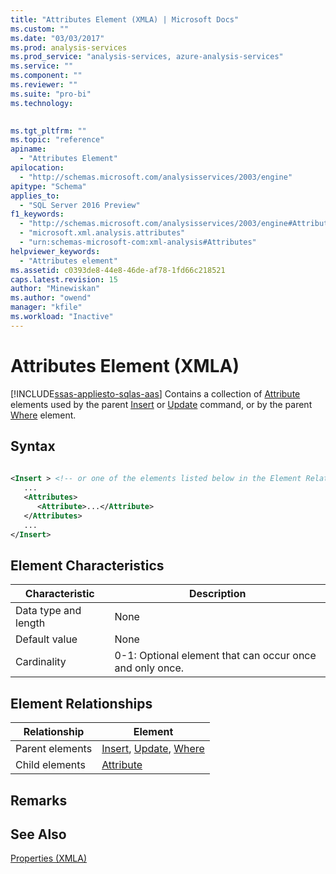 ```yaml
---
title: "Attributes Element (XMLA) | Microsoft Docs"
ms.custom: ""
ms.date: "03/03/2017"
ms.prod: analysis-services
ms.prod_service: "analysis-services, azure-analysis-services"
ms.service: ""
ms.component: ""
ms.reviewer: ""
ms.suite: "pro-bi"
ms.technology: 
  

ms.tgt_pltfrm: ""
ms.topic: "reference"
apiname: 
  - "Attributes Element"
apilocation: 
  - "http://schemas.microsoft.com/analysisservices/2003/engine"
apitype: "Schema"
applies_to: 
  - "SQL Server 2016 Preview"
f1_keywords: 
  - "http://schemas.microsoft.com/analysisservices/2003/engine#Attributes"
  - "microsoft.xml.analysis.attributes"
  - "urn:schemas-microsoft-com:xml-analysis#Attributes"
helpviewer_keywords: 
  - "Attributes element"
ms.assetid: c0393de8-44e8-46de-af78-1fd66c218521
caps.latest.revision: 15
author: "Minewiskan"
ms.author: "owend"
manager: "kfile"
ms.workload: "Inactive"
---
```

# Attributes Element (XMLA)
[!INCLUDE[ssas-appliesto-sqlas-aas](../../../includes/ssas-appliesto-sqlas-aas.md)]
  Contains a collection of [Attribute](../../../analysis-services/xmla/xml-elements-properties/attribute-element-xmla.md) elements used by the parent [Insert](../../../analysis-services/xmla/xml-elements-commands/insert-element-xmla.md) or [Update](../../../analysis-services/xmla/xml-elements-commands/update-element-xmla.md) command, or by the parent [Where](../../../analysis-services/xmla/xml-elements-properties/where-element-xmla.md) element.  
  
## Syntax  
  
```xml  
  
<Insert > <!-- or one of the elements listed below in the Element Relationships table -->  
   ...  
   <Attributes>  
      <Attribute>...</Attribute>  
   </Attributes>  
   ...  
</Insert>  
```  
  
## Element Characteristics  
  
|Characteristic|Description|  
|--------------------|-----------------|  
|Data type and length|None|  
|Default value|None|  
|Cardinality|0-1: Optional element that can occur once and only once.|  
  
## Element Relationships  
  
|Relationship|Element|  
|------------------|-------------|  
|Parent elements|[Insert](../../../analysis-services/xmla/xml-elements-commands/insert-element-xmla.md), [Update](../../../analysis-services/xmla/xml-elements-commands/update-element-xmla.md), [Where](../../../analysis-services/xmla/xml-elements-properties/where-element-xmla.md)|  
|Child elements|[Attribute](../../../analysis-services/xmla/xml-elements-properties/attribute-element-xmla.md)|  
  
## Remarks  
  
## See Also  
 [Properties &#40;XMLA&#41;](../../../analysis-services/xmla/xml-elements-properties/xml-elements-properties.md)  
  
  
